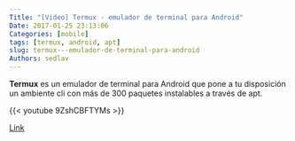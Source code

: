 ```yaml
---
Title: "[Video] Termux - emulador de terminal para Android"
Date: 2017-01-25 23:13:06
Categories: [mobile]
tags: [termux, android, apt]
slug: termux---emulador-de-terminal-para-android
Authors: sedlav
---
```


**Termux** es un emulador de terminal para Android que pone a tu disposición un ambiente cli con más de 300 paquetes instalables a través de apt.

{{< youtube 9ZshCBFTYMs >}}

[Link](https://www.youtube.com/watch?v=9ZshCBFTYMs)
